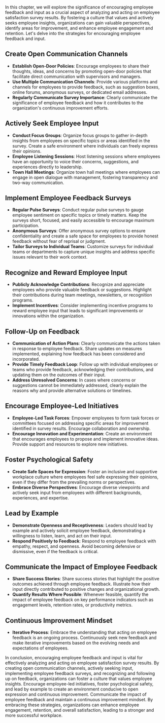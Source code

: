 
In this chapter, we will explore the significance of encouraging employee feedback and input as a crucial aspect of analyzing and acting on employee satisfaction survey results. By fostering a culture that values and actively seeks employee insights, organizations can gain valuable perspectives, identify areas for improvement, and enhance employee engagement and retention. Let's delve into the strategies for encouraging employee feedback and input.

Create Open Communication Channels
----------------------------------

* **Establish Open-Door Policies**: Encourage employees to share their thoughts, ideas, and concerns by promoting open-door policies that facilitate direct communication with supervisors and managers.
* **Use Multiple Communication Channels**: Provide various platforms and channels for employees to provide feedback, such as suggestion boxes, online forums, anonymous surveys, or dedicated email addresses.
* **Regularly Communicate Survey Importance**: Clearly communicate the significance of employee feedback and how it contributes to the organization's continuous improvement efforts.

Actively Seek Employee Input
----------------------------

* **Conduct Focus Groups**: Organize focus groups to gather in-depth insights from employees on specific topics or areas identified in the survey. Create a safe environment where individuals can freely express their opinions.
* **Employee Listening Sessions**: Host listening sessions where employees have an opportunity to voice their concerns, suggestions, and experiences directly to leadership.
* **Town Hall Meetings**: Organize town hall meetings where employees can engage in open dialogue with management, fostering transparency and two-way communication.

Implement Employee Feedback Surveys
-----------------------------------

* **Regular Pulse Surveys**: Conduct regular pulse surveys to gauge employee sentiment on specific topics or timely matters. Keep the surveys short, focused, and easily accessible to encourage maximum participation.
* **Anonymous Surveys**: Offer anonymous survey options to ensure confidentiality and create a safe space for employees to provide honest feedback without fear of reprisal or judgment.
* **Tailor Surveys to Individual Teams**: Customize surveys for individual teams or departments to capture unique insights and address specific issues relevant to their work context.

Recognize and Reward Employee Input
-----------------------------------

* **Publicly Acknowledge Contributions**: Recognize and appreciate employees who provide valuable feedback or suggestions. Highlight their contributions during team meetings, newsletters, or recognition programs.
* **Implement Incentives**: Consider implementing incentive programs to reward employee input that leads to significant improvements or innovations within the organization.

Follow-Up on Feedback
---------------------

* **Communication of Action Plans**: Clearly communicate the actions taken in response to employee feedback. Share updates on measures implemented, explaining how feedback has been considered and incorporated.
* **Provide Timely Feedback Loop**: Follow up with individual employees or teams who provide feedback, acknowledging their contributions, and updating them on the outcomes of their input.
* **Address Unresolved Concerns**: In cases where concerns or suggestions cannot be immediately addressed, clearly explain the reasons why and provide alternative solutions or timelines.

Encourage Employee-Led Initiatives
----------------------------------

* **Employee-Led Task Forces**: Empower employees to form task forces or committees focused on addressing specific areas for improvement identified in survey results. Encourage collaboration and ownership.
* **Encourage Innovation and Experimentation**: Create an environment that encourages employees to propose and implement innovative ideas. Provide support and resources to explore new initiatives.

Foster Psychological Safety
---------------------------

* **Create Safe Spaces for Expression**: Foster an inclusive and supportive workplace culture where employees feel safe expressing their opinions, even if they differ from the prevailing norms or perspectives.
* **Embrace Diverse Perspectives**: Encourage diverse viewpoints and actively seek input from employees with different backgrounds, experiences, and expertise.

Lead by Example
---------------

* **Demonstrate Openness and Receptiveness**: Leaders should lead by example and actively solicit employee feedback, demonstrating a willingness to listen, learn, and act on their input.
* **Respond Positively to Feedback**: Respond to employee feedback with empathy, respect, and openness. Avoid becoming defensive or dismissive, even if the feedback is critical.

Communicate the Impact of Employee Feedback
-------------------------------------------

* **Share Success Stories**: Share success stories that highlight the positive outcomes achieved through employee feedback. Illustrate how their input directly contributed to positive changes and organizational growth.
* **Quantify Results Where Possible**: Whenever feasible, quantify the impact of employee feedback on key performance indicators such as engagement levels, retention rates, or productivity metrics.

Continuous Improvement Mindset
------------------------------

* **Iterative Process**: Embrace the understanding that acting on employee feedback is an ongoing process. Continuously seek new feedback and make iterative improvements based on the evolving needs and expectations of employees.

In conclusion, encouraging employee feedback and input is vital for effectively analyzing and acting on employee satisfaction survey results. By creating open communication channels, actively seeking input, implementing employee feedback surveys, and recognizing and following up on feedback, organizations can foster a culture that values employee insights. Encourage employee-led initiatives, foster psychological safety, and lead by example to create an environment conducive to open expression and continuous improvement. Communicate the impact of employee feedback and maintain a continuous improvement mindset. By embracing these strategies, organizations can enhance employee engagement, retention, and overall satisfaction, leading to a stronger and more successful workplace.
